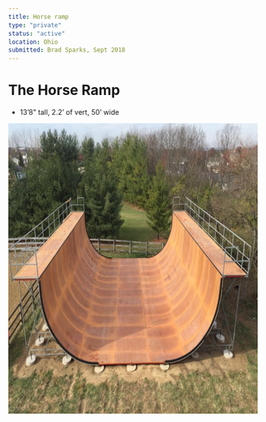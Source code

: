 ```yaml
---
title: Horse ramp
type: "private"
status: "active"
location: Ohio
submitted: Brad Sparks, Sept 2018
---
```

# The Horse Ramp

- 13’8" tall, 2.2’ of vert, 50’ wide

<img src="../../public/images/horse.jpg"   width="783px"  height="587px" />